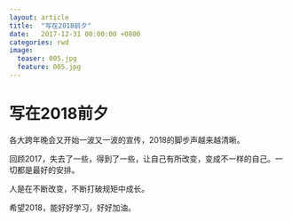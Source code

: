 ```yaml
---
layout: article
title:  "写在2018前夕"
date:   2017-12-31 00:00:00 +0800
categories: rwd 
image:
  teaser: 005.jpg
  feature: 005.jpg
---
```


# 写在2018前夕

 各大跨年晚会又开始一波又一波的宣传，2018的脚步声越来越清晰。
 
 回顾2017，失去了一些，得到了一些，让自己有所改变，变成不一样的自己。一切都是最好的安排。
 
 人是在不断改变，不断打破规矩中成长。
 
 希望2018，能好好学习，好好加油。
 